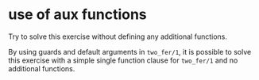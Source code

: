 # use of aux functions

[comment]: # (This warning is raised when the solution defines any private function)

Try to solve this exercise without defining any additional functions.

By using guards and default arguments in `two_fer/1`, it is possible to solve this exercise with a simple single function clause for `two_fer/1` and no additional functions.
